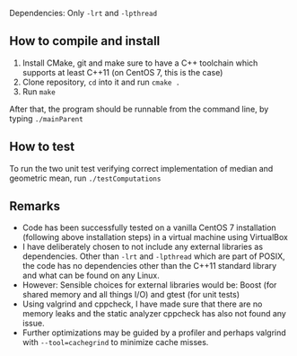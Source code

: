 Dependencies: Only `-lrt`  and `-lpthread` 

How to compile and install
--------------------------

1. Install CMake, git and make sure to have a C++ toolchain which supports at least C++11 (on CentOS 7, this is the case)
2. Clone repository, `cd` into it and run `cmake .`
3. Run `make` 

After that, the program should be runnable from the command line, by typing `./mainParent`

How to test
-----------
To run the two unit test verifying correct implementation of median and geometric mean, run `./testComputations` 

Remarks
-------

* Code has been successfully tested on a vanilla CentOS 7 installation (following above installation steps) in a virtual machine using VirtualBox
* I have deliberately chosen to not include any external libraries as dependencies. Other than `-lrt` and `-lpthread` which are part of POSIX, the code has no dependencies other than the C++11 standard library and what can be found on any Linux.
* However: Sensible choices for external libraries would be: Boost (for shared memory and all things I/O) and gtest (for unit tests)
* Using valgrind and cppcheck, I have made sure that there are no memory leaks and the static analyzer cppcheck has also not found any issue.
* Further optimizations may be guided by a profiler and perhaps valgrind with `--tool=cachegrind` to minimize cache misses.

